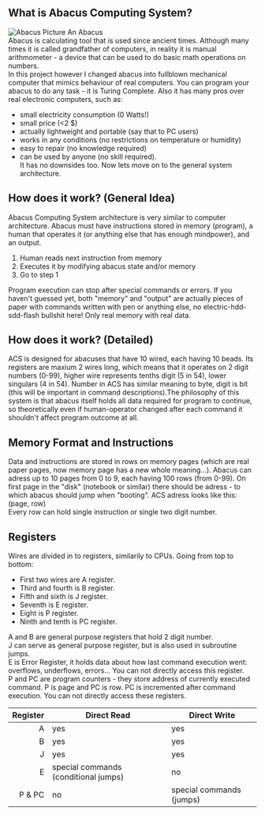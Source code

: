 What is Abacus Computing System?
---------------------------------
![Abacus Picture](https://upload.wikimedia.org/wikipedia/commons/thumb/a/a0/Kugleramme.jpg/800px-Kugleramme.jpg)
An Abacus  
Abacus is calculating tool that is used since ancient times. Although many times it is called grandfather of computers, in reality it is manual arithmometer - a device that can be used to do basic math operations on numbers.  
In this project however I changed abacus into fullblown mechanical computer that mimics behaviour of real computers. You can program your abacus to do any task - it is Turing Complete. Also it has many pros over real electronic computers, such as: 
- small electricity consumption (0 Watts!)
- small price (<2 $)
- actually lightweight and portable (say that to PC users)
- works in any conditions (no restrictions on temperature or humidity)
- easy to repair (no knowledge required)
- can be used by anyone (no skill required).  
It has no downsides too. Now lets move on to the general system architecture.

How does it work? (General Idea)
-----------------

Abacus Computing System architecture is very similar to computer architecture. Abacus must have instructions stored in memory (program), a human that operates it (or anything else that has enough mindpower), and an output.
1. Human reads next instruction from memory
2. Executes it by modifying abacus state and/or memory
3. Go to step 1         

Program execution can stop after special commands or errors. If you haven't guessed yet, both "memory" and "output" are actually pieces of paper with commands written with pen or anything else, no electric-hdd-sdd-flash bullshit here! Only real memory with real data.

How does it work? (Detailed)
---------------------------

ACS is designed for abacuses that have 10 wired, each having 10 beads. Its registers are maxium 2 wires long, which means that it operates on 2 digit numbers (0-99), higher wire represents tenths digit (5 in 54), lower singulars (4 in 54). Number in ACS has similar meaning to byte, digit is bit (this will be important in command descriptions).The philosophy of this system is that abacus itself holds all data required for program to continue, so theoretically even if human-operator changed after each command it shouldn't affect program outcome at all.

Memory Format and Instructions
------------------------------

Data and instructions are stored in rows on memory pages (which are real paper pages, now memory page has a new whole meaning...). Abacus can adress up to 10 pages from 0 to 9, each having 100 rows (from 0-99). On first page in the "disk" (notebook or similar) there should be adress - to which abacus should jump when "booting". ACS adress looks like this:    
(page, row)   
Every row can hold single instruction or single two digit number.

Registers
---------
Wires are divided in to registers, similarily to CPUs. 
Going from top to bottom:  
- First two wires are A register.
- Third and fourth is B register.
- Fifth and sixth is J register.
- Seventh is E register.
- Eight is P register.
- Ninth and tenth is PC register.     

 A and B are general purpose registers that hold 2 digit number.   
 J can serve as general purpose register, but is also used in subroutine jumps.  
 E is Error Register, it holds data about how last command execution went: overflows, underflows, errors... You can not directly access this register.  
 P and PC are program counters - they store address of currently executed command. P is page and PC is row. PC is incremented after command execution. You can not directly access these registers.  
 
 | Register | Direct Read | Direct Write |
 |---------:|-------------|--------------|
 |         A|          yes|           yes|
 |         B|          yes|           yes|
 |         J|          yes|           yes|
 |         E| special commands (conditional jumps)|            no| 
 |    P & PC|           no| special commands (jumps)|
